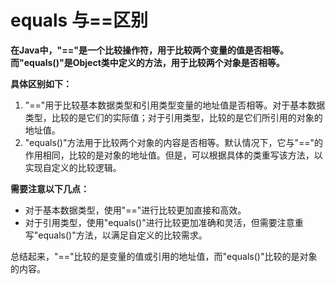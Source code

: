 # equals 与==区别

**在Java中，"=="是一个比较操作符，用于比较两个变量的值是否相等。而"equals()"是Object类中定义的方法，用于比较两个对象是否相等。**

**具体区别如下：**

1. "=="用于比较基本数据类型和引用类型变量的地址值是否相等。对于基本数据类型，比较的是它们的实际值；对于引用类型，比较的是它们所引用的对象的地址值。 
2. "equals()"方法用于比较两个对象的内容是否相等。默认情况下，它与"=="的作用相同，比较的是对象的地址值。但是，可以根据具体的类重写该方法，以实现自定义的比较逻辑。 

**需要注意以下几点：**

+ 对于基本数据类型，使用"=="进行比较更加直接和高效。
+ 对于引用类型，使用"equals()"进行比较更加准确和灵活，但需要注意重写"equals()"方法，以满足自定义的比较需求。

总结起来，"=="比较的是变量的值或引用的地址值，而"equals()"比较的是对象的内容。

